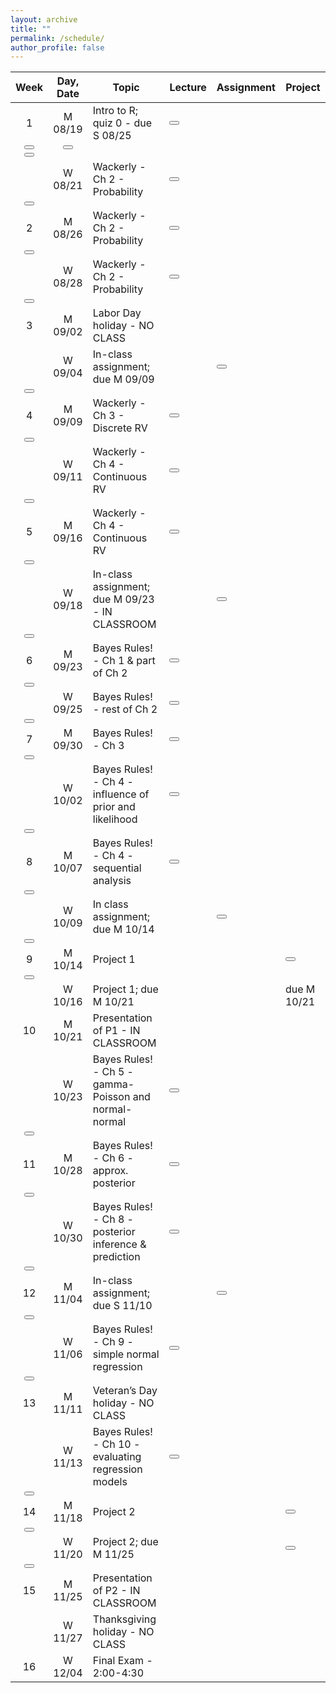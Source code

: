 ```yaml
---
layout: archive
title: ""
permalink: /schedule/
author_profile: false
---
```


<head>
<link rel="stylesheet" href="https://cdn.jsdelivr.net/npm/bootstrap@5.0.2/dist/css/bootstrap.min.css">
<link rel="stylesheet" href="https://cdn.jsdelivr.net/npm/bootstrap-icons@1.5.0/font/bootstrap-icons.css">
</head>

| Week | Day, Date | Topic                                                   | Lecture | Assignment | Project |
|:----:|:---------:|---------------------------------------------------------|---------|------------|---------|
|   1  |  M 08/19  | Intro to R; quiz 0 - due S 08/25                        | [<button type="submit" class="btn btn-primary"><span class="bi-journal-text"></span></button>](https://github.com/samanthaseals/STA6349/blob/main/files/1-Fa24/qmd/W01-L1-intro-to-R-and-Quarto.qmd)
[<button type="submit" class="btn btn-secondary"><span class="bi-code-square"></span></button><br>](link)        |  [<button type="submit" class="btn btn-primary"><span class="bi-journal-text"></span></button>](link)
[<button type="submit" class="btn btn-secondary"><span class="bi-code-square"></span></button><br>](link)          |         |
|      |  W 08/21  | Wackerly - Ch 2 - Probability                           | [<button type="submit" class="btn btn-primary"><span class="bi-journal-text"></span></button>](link)
[<button type="submit" class="btn btn-secondary"><span class="bi-code-square"></span></button><br>](link)        |            |         |
|   2  |  M 08/26  | Wackerly - Ch 2 - Probability                           | [<button type="submit" class="btn btn-primary"><span class="bi-journal-text"></span></button>](link)
[<button type="submit" class="btn btn-secondary"><span class="bi-code-square"></span></button><br>](link)        |            |         |
|      |  W 08/28  | Wackerly - Ch 2 - Probability                           | [<button type="submit" class="btn btn-primary"><span class="bi-journal-text"></span></button>](link)
[<button type="submit" class="btn btn-secondary"><span class="bi-code-square"></span></button><br>](link) |            |         |
|   3  |  M 09/02  | Labor Day holiday - NO CLASS                            |         |            |         |
|      |  W 09/04  | In-class assignment; due M 09/09                        |         | [<button type="submit" class="btn btn-primary"><span class="bi-journal-text"></span></button>](link)
[<button type="submit" class="btn btn-secondary"><span class="bi-code-square"></span></button><br>](link) |         |
|   4  |  M 09/09  | Wackerly - Ch 3 - Discrete RV                           | [<button type="submit" class="btn btn-primary"><span class="bi-journal-text"></span></button>](link)
[<button type="submit" class="btn btn-secondary"><span class="bi-code-square"></span></button><br>](link) |            |         |
|      |  W 09/11  | Wackerly - Ch 4 - Continuous RV                         | [<button type="submit" class="btn btn-primary"><span class="bi-journal-text"></span></button>](link)
[<button type="submit" class="btn btn-secondary"><span class="bi-code-square"></span></button><br>](link) |            |         |
|   5  |  M 09/16  | Wackerly - Ch 4 - Continuous RV                         | [<button type="submit" class="btn btn-primary"><span class="bi-journal-text"></span></button>](link)
[<button type="submit" class="btn btn-secondary"><span class="bi-code-square"></span></button><br>](link) |            |         |
|      |  W 09/18  | In-class assignment; due M 09/23 - IN CLASSROOM         |         | [<button type="submit" class="btn btn-primary"><span class="bi-journal-text"></span></button>](link)
[<button type="submit" class="btn btn-secondary"><span class="bi-code-square"></span></button><br>](link) |         |
|   6  |  M 09/23  | Bayes Rules! - Ch 1 & part of Ch 2                      | [<button type="submit" class="btn btn-primary"><span class="bi-journal-text"></span></button>](link)
[<button type="submit" class="btn btn-secondary"><span class="bi-code-square"></span></button><br>](link)        |            |         |
|      |  W 09/25  | Bayes Rules! - rest of Ch 2                             | [<button type="submit" class="btn btn-primary"><span class="bi-journal-text"></span></button>](link)
[<button type="submit" class="btn btn-secondary"><span class="bi-code-square"></span></button><br>](link)        |            |         |
|   7  |  M 09/30  | Bayes Rules! - Ch 3                                     | [<button type="submit" class="btn btn-primary"><span class="bi-journal-text"></span></button>](link)
[<button type="submit" class="btn btn-secondary"><span class="bi-code-square"></span></button><br>](link)        |            |         |
|      |  W 10/02  | Bayes Rules! - Ch 4 - influence of prior and likelihood | [<button type="submit" class="btn btn-primary"><span class="bi-journal-text"></span></button>](link)
[<button type="submit" class="btn btn-secondary"><span class="bi-code-square"></span></button><br>](link)        |            |         |
|   8  |  M 10/07  | Bayes Rules! - Ch 4 - sequential analysis               |[<button type="submit" class="btn btn-primary"><span class="bi-journal-text"></span></button>](link)
[<button type="submit" class="btn btn-secondary"><span class="bi-code-square"></span></button><br>](link)         |            |         |
|      |  W 10/09  | In class assignment; due M 10/14                        |         | [<button type="submit" class="btn btn-primary"><span class="bi-journal-text"></span></button>](link)
[<button type="submit" class="btn btn-secondary"><span class="bi-code-square"></span></button><br>](link) |         |
|   9  |  M 10/14  | Project 1                                               |         |            | [<button type="submit" class="btn btn-primary"><span class="bi-journal-text"></span></button>](link)
[<button type="submit" class="btn btn-secondary"><span class="bi-code-square"></span></button><br>](link)        |
|      |  W 10/16  | Project 1; due M 10/21                                  |         |            | due M 10/21        |
|  10  |  M 10/21  | Presentation of P1 - IN CLASSROOM                       |         |            |         |
|      |  W 10/23  | Bayes Rules! - Ch 5 - gamma-Poisson and normal-normal   | [<button type="submit" class="btn btn-primary"><span class="bi-journal-text"></span></button>](link)
[<button type="submit" class="btn btn-secondary"><span class="bi-code-square"></span></button><br>](link) |            |         |
|  11  |  M 10/28  | Bayes Rules! - Ch 6 - approx. posterior                 | [<button type="submit" class="btn btn-primary"><span class="bi-journal-text"></span></button>](link)
[<button type="submit" class="btn btn-secondary"><span class="bi-code-square"></span></button><br>](link) |            |         |
|      |  W 10/30  | Bayes Rules! - Ch 8 - posterior inference & prediction  | [<button type="submit" class="btn btn-primary"><span class="bi-journal-text"></span></button>](link)
[<button type="submit" class="btn btn-secondary"><span class="bi-code-square"></span></button><br>](link) |            |         |
|  12  |  M 11/04  | In-class assignment; due S 11/10                        | | [<button type="submit" class="btn btn-primary"><span class="bi-journal-text"></span></button>](link)
[<button type="submit" class="btn btn-secondary"><span class="bi-code-square"></span></button><br>](link) |         |
|      |  W 11/06  | Bayes Rules! - Ch 9 - simple normal regression          | [<button type="submit" class="btn btn-primary"><span class="bi-journal-text"></span></button>](link)
[<button type="submit" class="btn btn-secondary"><span class="bi-code-square"></span></button><br>](link) |            |         |
|  13  |  M 11/11  | Veteran’s Day holiday - NO CLASS                        |         |            |         |
|      |  W 11/13  | Bayes Rules! - Ch 10 - evaluating regression models     | [<button type="submit" class="btn btn-primary"><span class="bi-journal-text"></span></button>](link)
[<button type="submit" class="btn btn-secondary"><span class="bi-code-square"></span></button><br>](link)  |            |         |
|  14  |  M 11/18  | Project 2  |         |            | [<button type="submit" class="btn btn-primary"><span class="bi-journal-text"></span></button>](link)
[<button type="submit" class="btn btn-secondary"><span class="bi-code-square"></span></button><br>](link) |
|      |  W 11/20  | Project 2; due M 11/25                                  |         |            | [<button type="submit" class="btn btn-primary"><span class="bi-journal-text"></span></button>](link)
[<button type="submit" class="btn btn-secondary"><span class="bi-code-square"></span></button><br>](link)|
|  15  |  M 11/25  | Presentation of P2 - IN CLASSROOM                       |         |            |         |
|      |  W 11/27  | Thanksgiving holiday - NO CLASS                         |         |            |         |
|  16  |  W 12/04  | Final Exam - 2:00-4:30                                  |         |            |         |




